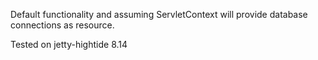 Default functionality and assuming ServletContext will provide database connections as resource.

Tested on jetty-hightide 8.14